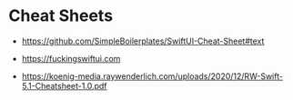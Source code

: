 # Cheat Sheets 


* https://github.com/SimpleBoilerplates/SwiftUI-Cheat-Sheet#text

* https://fuckingswiftui.com

* https://koenig-media.raywenderlich.com/uploads/2020/12/RW-Swift-5.1-Cheatsheet-1.0.pdf
